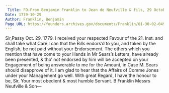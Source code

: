 ```yaml
---
 Title: FO-From Benjamin Franklin to Jean de Neufville & fils, 29 October 1779
Date: 1779-10-29
Author: Franklin, Benjamin
Page URL: https://founders.archives.gov/documents/Franklin/01-30-02-0492
---
```


Sir,Passy Oct. 29. 1779.
I received your respected Favour of the 21. Inst. and shall take what Care I can that the Bills endors’d to you, and taken by the English, be not paid without your Endorsement. The others which you mention that have come to your Hands in Mr Sears’s Letters, have already been presented, & tho’ not endorsed by him will be accepted on your Engagement of being answerable to me for the Amount, in Case M. Sears should disapprove of it. I am glad to hear that the Affairs of Comme Jones under your Management go well. With great Regard, I have the honour to be, Sir, Your most obedient & most humble Servant.
B Franklin
Messrs Neufville & Son—

